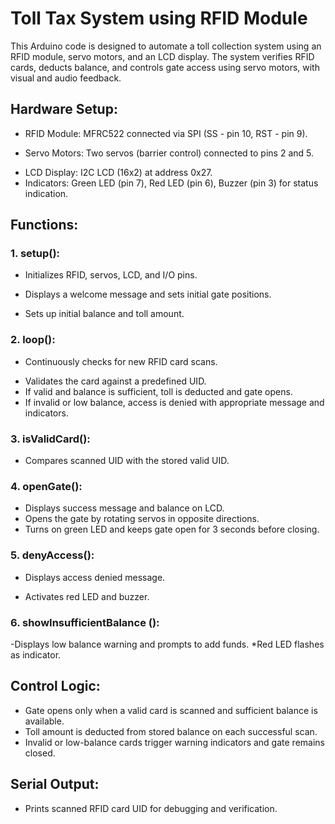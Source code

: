 # Toll Tax System using RFID Module 
This Arduino code is designed to automate a toll collection system using an RFID module, servo motors, and an LCD display. The system verifies RFID cards, deducts balance, and controls gate access using servo motors, with visual and audio feedback.
## Hardware Setup:
- RFID Module: MFRC522 connected via SPI (SS - pin 10, RST - pin 9).
* Servo Motors: Two servos (barrier control) connected to pins 2 and 5.
+ LCD Display: I2C LCD (16x2) at address 0x27.
+ Indicators: Green LED (pin 7), Red LED (pin 6), Buzzer (pin 3) for status indication.


## Functions:
### 1.  setup():

   - Initializes RFID, servos, LCD, and I/O pins.
   * Displays a welcome message and sets initial gate positions.
   + Sets up initial balance and toll amount.
### 2. loop():

   - Continuously checks for new RFID card scans.
   * Validates the card against a predefined UID.
   * If valid and balance is sufficient, toll is deducted and gate opens.
   * If invalid or low balance, access is denied with appropriate message and indicators.
### 3. isValidCard():

   - Compares scanned UID with the stored valid UID.
### 4. openGate():

   - Displays success message and balance on LCD.
   - Opens the gate by rotating servos in opposite directions.
   - Turns on green LED and keeps gate open for 3 seconds before closing.
### 5. denyAccess():

   - Displays access denied message.
   * Activates red LED and buzzer.
### 6. showInsufficientBalance ():

   -Displays low balance warning and prompts to add funds.
   *Red LED flashes as indicator.
## Control Logic:
   - Gate opens only when a valid card is scanned and sufficient balance is available.
   - Toll amount is deducted from stored balance on each successful scan.
   - Invalid or low-balance cards trigger warning indicators and gate remains closed.

## Serial Output:
   - Prints scanned RFID card UID for debugging and verification.
